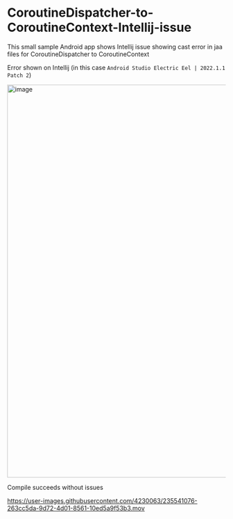# CoroutineDispatcher-to-CoroutineContext-Intellij-issue
This small sample Android app shows Intellij issue showing cast error in jaa files for CoroutineDispatcher to CoroutineContext

Error shown on Intellij (in this case `Android Studio Electric Eel | 2022.1.1 Patch 2`)

<img width="906" alt="image" src="https://user-images.githubusercontent.com/4230063/235540760-bbe69f5f-ffe4-4783-8d46-872a4daf1223.png">

Compile succeeds without issues

https://user-images.githubusercontent.com/4230063/235541076-263cc5da-9d72-4d01-8561-10ed5a9f53b3.mov

